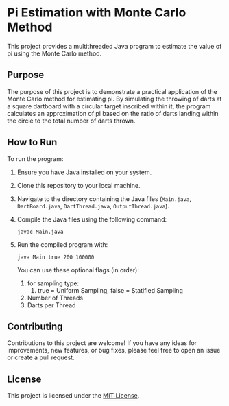 # Pi Estimation with Monte Carlo Method

This project provides a multithreaded Java program to estimate the value of pi using the Monte Carlo method.

## Purpose

The purpose of this project is to demonstrate a practical application of the Monte Carlo method for estimating pi. By simulating the throwing of darts at a square dartboard with a circular target inscribed within it, the program calculates an approximation of pi based on the ratio of darts landing within the circle to the total number of darts thrown.

## How to Run

To run the program:

1. Ensure you have Java installed on your system.
2. Clone this repository to your local machine.
3. Navigate to the directory containing the Java files (`Main.java`, `DartBoard.java`, `DartThread.java`, `OutputThread.java`).
4. Compile the Java files using the following command:

    ```
    javac Main.java
    ```

5. Run the compiled program with:

    ```
    java Main true 200 100000
    ```
   You can use these optional flags (in order):
   1. for sampling type:
      1. true = Uniform Sampling, false = Statified Sampling
   2. Number of Threads 
   3. Darts per Thread
## Contributing

Contributions to this project are welcome! If you have any ideas for improvements, new features, or bug fixes, please feel free to open an issue or create a pull request.

## License

This project is licensed under the [MIT License](LICENSE).
